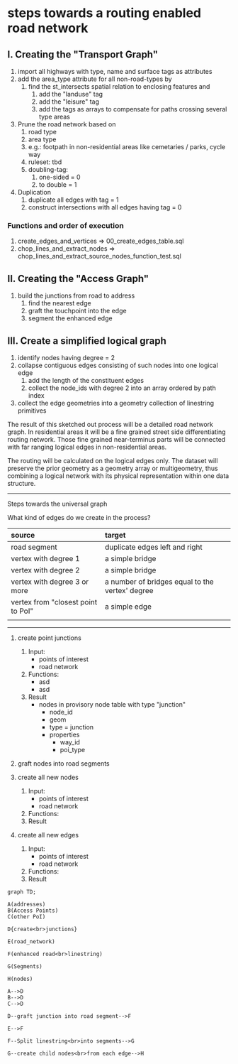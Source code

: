 # steps towards a routing enabled road network

## I. Creating the "Transport Graph"

1. import all highways with type, name and surface tags as attributes
2. add the area_type attribute for all non-road-types by
   1. find the st_intersects spatial relation to enclosing features and
      1. add the "landuse" tag
      2. add the "leisure" tag
      3. add the tags as arrays to compensate for paths crossing several type areas
3. Prune the road network based on 
   1. road type
   2. area type
   3. e.g.: footpath in non-residential areas like cemetaries / parks, cycle way
   4. ruleset: tbd
   5. doubling-tag: 
      1. one-sided = 0
      2. to double = 1
4. Duplication
   1. duplicate all edges with tag = 1
   2. construct intersections with all edges having tag = 0

### Functions and order of execution

1. create_edges_and_vertices     => 00_create_edges_table.sql
2. chop_lines_and_extract_nodes  => chop_lines_and_extract_source_nodes_function_test.sql

## II. Creating the "Access Graph"

1. build the junctions from road to address
   1. find the nearest edge
   2. graft the touchpoint into the edge
   3. segment the enhanced edge

## III. Create a simplified logical graph

1. identify nodes having degree = 2
2. collapse contiguous edges consisting of such nodes into one logical edge
      1. add the length of the constituent edges
      2. collect the node_ids with degree 2 into an array ordered by path index
3. collect the edge geometries into a geometry collection of linestring primitives

The result of this sketched out process will be a detailed road network graph. In residential areas it will be a fine grained street side differentiating routing network. Those fine grained near-terminus parts will be connected with far ranging logical edges in non-residential areas. 

The routing will be calculated on the logical edges only. The dataset will preserve the prior geometry as a geometry array or multigeometry, thus combining a logical network with its physical representation within one data structure.

---

Steps towards the universal graph

What kind of edges do we create in the process?

| source                             | target                                          |
| :--------------------------------- | :---------------------------------------------- |
| road segment                       | duplicate edges left and right                  |
| vertex with degree 1               | a simple bridge                                 |
| vertex with degree 2               | a simple bridge                                 |
| vertex with degree 3 or more       | a number of bridges equal to the vertex' degree |
| vertex from "closest point to PoI" | a simple edge                                   |
|                                    |                                                 |

---


1. create point junctions
   1. Input: 
      - points of interest
      - road network
   2. Functions: 
      - asd
      - asd 
   3. Result
      - nodes in provisory node table with type "junction"
        - node_id
        - geom
        - type = junction
        - properties
          - way_id
          - poi_type

2. graft nodes into road segments
 

3. create all new nodes
   1. Input: 
      - points of interest 
      - road network
   2. Functions: 
   3. Result


4. create all new edges
   1. Input: 
      - points of interest 
      - road network
   2. Functions: 
   3. Result


```mermaid
graph TD;

A(addresses)
B(Access Points)
C(other PoI)

D{create<br>junctions}

E(road_network)

F(enhanced road<br>linestring)

G(Segments)

H(nodes)

A-->D
B-->D
C-->D

D--graft junction into road segment-->F

E-->F

F--Split linestring<br>into segments-->G

G--create child nodes<br>from each edge-->H

````